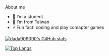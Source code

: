
About me

- 🔭 I’m a student
- 🌱 I’m from Taiwan
- ⚡ Fun fact: coding and play comapter games

[![dada909090's GitHub stats](https://github-readme-stats.vercel.app/api?username=dada909090)](https://github.com/dada909090)

[![Top Langs](https://github-readme-stats.vercel.app/api/top-langs/?username=dada909090&langs_count=5)](https://github.com/anuraghazra/github-readme-stats)

